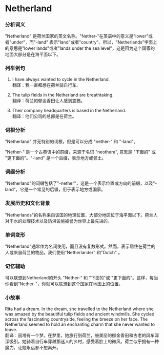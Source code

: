 # Netherland

### 分析词义

  

"Netherland" 是荷兰国家的英文名称。"Nether-"在英语中的意义是"lower"或者"under"，而"-land" 表示"land"或者"country"。所以，"Netherlands"字面上的意思是"lower lands"或者"lands under the sea level"，这是因为这个国家的地面大部分是在海平面以下。

  

### 列举例句

  

1.  I have always wanted to cycle in the Netherland.  
    翻译：我一直都想在荷兰骑自行车。
    
      
    
2.  The tulip fields in the Netherland are breathtaking.  
    翻译：荷兰的郁金香田让人感到震撼。
    
      
    
3.  Their company headquarters is based in the Netherland.  
    翻译：他们公司的总部是在荷兰。
    
      
    

  

### 词根分析

  

"Netherland" 并无特别的词根，但是可以分成 "nether-" 和 "-land"。

  

"Nether-" 是一个古英语中的前缀，来源于名词 "neothera", 意思是 "下面的" 或 "更下面的"。"-land" 是一个后缀，表示地方或领土。

  

### 词缀分析

  

"Netherland"的词缀包括了"-nether"，这是一个表示位置或方向的前缀，以及"-land"，它是一个常见的后缀，用于表示地方或国家。

  

### 发展历史和文化背景

  

"Netherlands"的名称来自该国的地理位置，大部分地区位于海平面以下。荷兰人对于水的处理技术以及防洪设施被誉为世界上最先进的。

  

### 单词变形

  

"Netherland"通常作为名词使用，而且没有复数形式。然而，表示居住在荷兰的人或来自荷兰的物品，我们使用"Netherlander" 和"Dutch" 。

  

### 记忆辅助

  

可以联想到Netherland的开头 "Nether-" 和 "下面的"或 "更下面的"。这样，每当你看到"Nether-"，你就可以联想到这个国家在地图上的位置。

  

### 小故事

  

Rita had a dream. In the dream, she travelled to the Netherland where she was amazed by the beautiful tulip fields and ancient windmills. She cycled across the fascinating countryside, feeling the breeze on her face. The Netherland seemed to hold an enchanting charm that she never wanted to leave.  
翻译：丽塔有一个梦。在梦里，她旅行到荷兰，被美丽的郁金香田和古老的风车深深吸引。她骑着自行车穿越那迷人的乡村，感受着脸上的微风。荷兰似乎拥有一种魔力，让她永远都不想离开。
